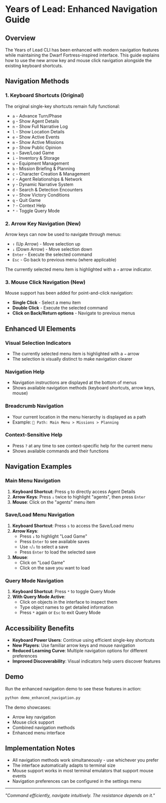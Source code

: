 # Years of Lead: Enhanced Navigation Guide

## Overview

The Years of Lead CLI has been enhanced with modern navigation features while maintaining the Dwarf Fortress-inspired interface. This guide explains how to use the new arrow key and mouse click navigation alongside the existing keyboard shortcuts.

## Navigation Methods

### 1. Keyboard Shortcuts (Original)

The original single-key shortcuts remain fully functional:

- `a` - Advance Turn/Phase
- `g` - Show Agent Details
- `n` - Show Full Narrative Log
- `l` - Show Location Details
- `e` - Show Active Events
- `m` - Show Active Missions
- `p` - Show Public Opinion
- `s` - Save/Load Game
- `i` - Inventory & Storage
- `u` - Equipment Management
- `b` - Mission Briefing & Planning
- `c` - Character Creation & Management
- `r` - Agent Relationships & Network
- `y` - Dynamic Narrative System
- `d` - Search & Detection Encounters
- `v` - Show Victory Conditions
- `q` - Quit Game
- `?` - Context Help
- `*` - Toggle Query Mode

### 2. Arrow Key Navigation (New)

Arrow keys can now be used to navigate through menus:

- `↑` (Up Arrow) - Move selection up
- `↓` (Down Arrow) - Move selection down
- `Enter` - Execute the selected command
- `Esc` - Go back to previous menu (where applicable)

The currently selected menu item is highlighted with a `→` arrow indicator.

### 3. Mouse Click Navigation (New)

Mouse support has been added for point-and-click navigation:

- **Single Click** - Select a menu item
- **Double Click** - Execute the selected command
- **Click on Back/Return options** - Navigate to previous menus

## Enhanced UI Elements

### Visual Selection Indicators

- The currently selected menu item is highlighted with a `→` arrow
- The selection is visually distinct to make navigation clearer

### Navigation Help

- Navigation instructions are displayed at the bottom of menus
- Shows available navigation methods (keyboard shortcuts, arrow keys, mouse)

### Breadcrumb Navigation

- Your current location in the menu hierarchy is displayed as a path
- Example: `📍 Path: Main Menu > Missions > Planning`

### Context-Sensitive Help

- Press `?` at any time to see context-specific help for the current menu
- Shows available commands and their functions

## Navigation Examples

### Main Menu Navigation

1. **Keyboard Shortcut**: Press `g` to directly access Agent Details
2. **Arrow Keys**: Press `↓` twice to highlight "agents", then press `Enter`
3. **Mouse**: Click on the "agents" menu item

### Save/Load Menu Navigation

1. **Keyboard Shortcut**: Press `s` to access the Save/Load menu
2. **Arrow Keys**: 
   - Press `↓` to highlight "Load Game"
   - Press `Enter` to see available saves
   - Use `↑`/`↓` to select a save
   - Press `Enter` to load the selected save
3. **Mouse**:
   - Click on "Load Game"
   - Click on the save you want to load

### Query Mode Navigation

1. **Keyboard Shortcut**: Press `*` to toggle Query Mode
2. **With Query Mode Active**:
   - Click on objects in the interface to inspect them
   - Type object names to get detailed information
   - Press `*` again or `Esc` to exit Query Mode

## Accessibility Benefits

- **Keyboard Power Users**: Continue using efficient single-key shortcuts
- **New Players**: Use familiar arrow keys and mouse navigation
- **Reduced Learning Curve**: Multiple navigation options for different preferences
- **Improved Discoverability**: Visual indicators help users discover features

## Demo

Run the enhanced navigation demo to see these features in action:

```bash
python demo_enhanced_navigation.py
```

The demo showcases:
- Arrow key navigation
- Mouse click support
- Combined navigation methods
- Enhanced menu interface

## Implementation Notes

- All navigation methods work simultaneously - use whichever you prefer
- The interface automatically adapts to terminal size
- Mouse support works in most terminal emulators that support mouse events
- Navigation preferences can be configured in the settings menu

---

*"Command efficiently, navigate intuitively. The resistance depends on it."* 